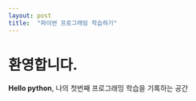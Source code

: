 ```yaml
---
layout: post
title:  "파이썬 프로그래밍 학습하기"
---
```


# 환영합니다.

**Hello python**, 나의 첫번째 프로그래밍 학습을 기록하는 공간 
